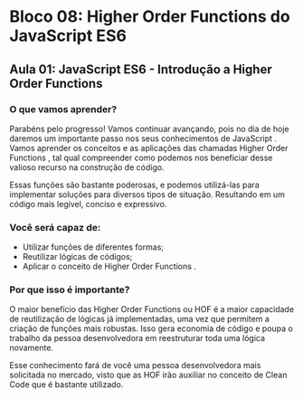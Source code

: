 # Bloco 08: Higher Order Functions do JavaScript ES6

## Aula 01: JavaScript ES6 - Introdução a Higher Order Functions

### O que vamos aprender?

Parabéns pelo progresso! Vamos continuar avançando, pois no dia de hoje daremos um importante passo nos seus conhecimentos de JavaScript . Vamos aprender os conceitos e as aplicações das chamadas Higher Order Functions , tal qual compreender como podemos nos beneficiar desse valioso recurso na construção de código.

Essas funções são bastante poderosas, e podemos utilizá-las para implementar soluções para diversos tipos de situação. Resultando em um código mais legível, conciso e expressivo.

### Você será capaz de:

- Utilizar funções de diferentes formas;
- Reutilizar lógicas de códigos;
- Aplicar o conceito de Higher Order Functions .

### Por que isso é importante?

O maior benefício das Higher Order Functions ou HOF é a maior capacidade de reutilização de lógicas já implementadas, uma vez que permitem a criação de funções mais robustas. Isso gera economia de código e poupa o trabalho da pessoa desenvolvedora em reestruturar toda uma lógica novamente.

Esse conhecimento fará de você uma pessoa desenvolvedora mais solicitada no mercado, visto que as HOF irão auxiliar no conceito de Clean Code que é bastante utilizado.